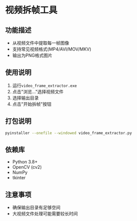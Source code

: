 # 视频拆帧工具

## 功能描述
- 从视频文件中提取每一帧图像
- 支持常见视频格式(MP4/AVI/MOV/MKV)
- 输出为PNG格式图片

## 使用说明
1. 运行`video_frame_extractor.exe`
2. 点击"浏览..."选择视频文件
3. 选择输出目录
4. 点击"开始拆帧"按钮

## 打包说明
```bash
pyinstaller --onefile --windowed video_frame_extractor.py
```

## 依赖库
- Python 3.8+
- OpenCV (cv2)
- NumPy
- tkinter

## 注意事项
- 确保输出目录有足够空间
- 大视频文件处理可能需要较长时间
